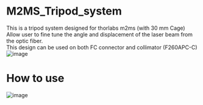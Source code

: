# M2MS_Tripod_system
This is a tripod system designed for thorlabs m2ms (with 30 mm Cage)  
Allow user to fine tune the angle and displacement of the laser beam from the optic fiber.  
This design can be used on both FC connector and collimator (F260APC-C)
![image](https://user-images.githubusercontent.com/88601999/128822876-c20ad5c0-e51d-4327-8af0-07f149b22308.png)
# How to use
![image](https://user-images.githubusercontent.com/88601999/128829888-21f09f30-20f4-41b1-a72c-52038c8a85e8.png)
